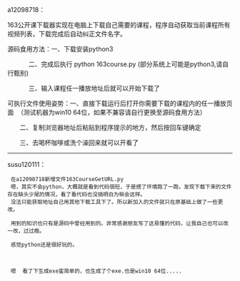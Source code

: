 a12098718：

163公开课下载器实现在电脑上下载自己需要的课程，程序自动获取当前课程所有视频列表，下载完成后自动纠正文件名字。

 源码食用方法：一、下载安装python3
 
             二、完成后执行 python 163course.py  (部分系统上可能是python3,请自行甄别)
             
             三、输入课程任一播放地址后就可以开始下载了

 可执行文件使用姿势：一、直接下载运行后打开你需要下载的课程内的任一播放页面  （测试机器为win10 64位，如果不兼容请自行更换至源码食用方法）

        二、复制浏览器地址后粘贴到程序提示的地方，然后按回车键确定
        
        三、去喝杯咖啡或洗个澡回来就可以开看了
        
-------------------------------------------------------------------------

susu120111：
     
     在a12098718新增文件163CourseGetURL.py
     嗯，其实不会python，大概就是看到代码很短，于是搭了环境跑了一跑，发现下载下来的文件存在缺头少尾的情况，看了看代码也没搞明白为嘛会这样。
     没法只能获取地址自己用其他下载工具下了。所以新加入的文件就只在原基础上做了一些更改。
     
     用到的知识也只有是源码中曾经用到的。非常感谢朋友写了这易懂的代码，让我自己也可以改一改，过过瘾。
     
     感觉python还是很好玩的。
    
    
   
     嗯  看了下生成exe蛮简单的，也生成了个exe.也是win10 64位.....

